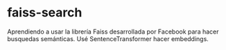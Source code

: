 # faiss-search
Aprendiendo a usar la librería Faiss desarrollada por Facebook para hacer busquedas semánticas. Usé SentenceTransformer hacer embeddings.
